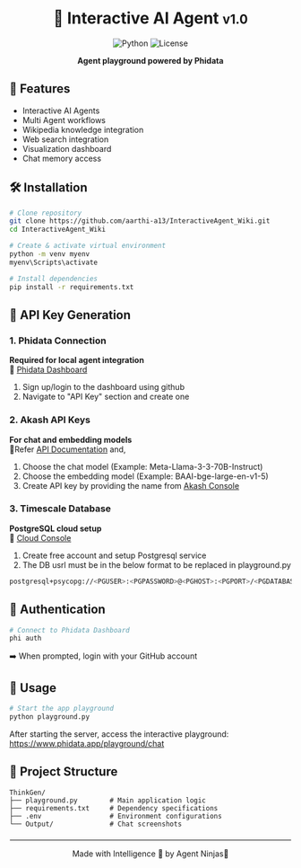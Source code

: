 <div align="center">

# 🚀 Interactive AI Agent <span style="font-size: 0.8em;">v1.0</span>

![Python](https://img.shields.io/badge/python-3.9%2B-blue)
![License](https://img.shields.io/badge/license-MIT-green)

**Agent playground powered by Phidata**  

</div>

## 🌟 Features
- Interactive AI Agents
- Multi Agent workflows
- Wikipedia knowledge integration
- Web search integration
- Visualization dashboard
- Chat memory access

## 🛠️ Installation

```bash
# Clone repository
git clone https://github.com/aarthi-a13/InteractiveAgent_Wiki.git
cd InteractiveAgent_Wiki

# Create & activate virtual environment
python -m venv myenv
myenv\Scripts\activate

# Install dependencies
pip install -r requirements.txt
```

## 🔑 API Key Generation
### 1. Phidata Connection
**Required for local agent integration**  
🔗 [Phidata Dashboard](https://www.phidata.app/)
1. Sign up/login to the dashboard using github
2. Navigate to "API Key" section and create one

### 2. Akash API Keys
**For chat and embedding models**  
🔗Refer [API Documentation](https://chatapi.akash.network/documentation) and,
1. Choose the chat model (Example: Meta-Llama-3-3-70B-Instruct)
2. Choose the embedding model (Example: BAAI-bge-large-en-v1-5)
3. Create API key by providing the name from [Akash Console](https://chatapi.akash.network/)

### 3. Timescale Database
**PostgreSQL cloud setup**  
🔗 [Cloud Console](https://console.cloud.timescale.com/)
1. Create free account and setup Postgresql service
2. The DB usrl must be in the below format to be replaced in playground.py
```bash
postgresql+psycopg://<PGUSER>:<PGPASSWORD>@<PGHOST>:<PGPORT>/<PGDATABASE>
```

## 🔐 Authentication
```bash
# Connect to Phidata Dashboard
phi auth
```
➡️ When prompted, login with your GitHub account

## 🚦 Usage
```bash
# Start the app playground
python playground.py
```

After starting the server, access the interactive playground:  
https://www.phidata.app/playground/chat


## 📂 Project Structure
```
ThinkGen/
├── playground.py        # Main application logic
├── requirements.txt     # Dependency specifications
├── .env                 # Environment configurations
└── Output/              # Chat screenshots
```

<div align="center" style="margin-top: 20px;">
  <hr style="border: 1px solid #eee;">
  <p>Made with Intelligence 🧠 by Agent Ninjas🥷</p>
</div>
